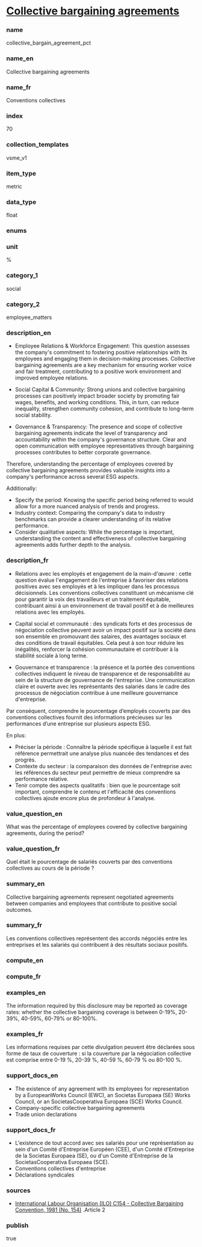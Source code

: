 
# [Collective bargaining agreements](#collective_bargain_agreement_pct)

### name

collective_bargain_agreement_pct

### name_en

Collective bargaining agreements

### name_fr

Conventions collectives

### index

70

### collection_templates

vsme_v1

### item_type

metric

### data_type

float

### enums



### unit

%

### category_1

social

### category_2

employee_matters

### description_en

- Employee Relations & Workforce Engagement: This question assesses the company's commitment to
fostering positive relationships with its employees and engaging them in decision-making processes.
Collective bargaining agreements are a key mechanism for ensuring worker voice and fair treatment,
contributing to a positive work environment and improved employee relations.

- Social Capital & Community: Strong unions and collective bargaining processes can positively
impact broader society by promoting fair wages, benefits, and working conditions. This, in turn,
can reduce inequality, strengthen community cohesion, and contribute to long-term social stability.

- Governance & Transparency: The presence and scope of collective bargaining agreements indicate
the level of transparency and accountability within the company's governance structure. Clear and
open communication with employee representatives through bargaining processes contributes to better
corporate governance.

Therefore, understanding the percentage of employees covered by collective bargaining agreements
provides valuable insights into a company's performance across several ESG aspects.

Additionally:
- Specify the period: Knowing the specific period being referred to would allow for a more nuanced
analysis of trends and progress.
- Industry context: Comparing the company's data to industry benchmarks can provide a clearer
understanding of its relative performance.
- Consider qualitative aspects: While the percentage is important, understanding the content and
effectiveness of collective bargaining agreements adds further depth to the analysis.

### description_fr

- Relations avec les employés et engagement de la main-d'œuvre : cette question évalue l'engagement
de l'entreprise à favoriser des relations positives avec ses employés et à les impliquer dans les
processus décisionnels. Les conventions collectives constituent un mécanisme clé pour garantir la
voix des travailleurs et un traitement équitable, contribuant ainsi à un environnement de travail
positif et à de meilleures relations avec les employés.

- Capital social et communauté : des syndicats forts et des processus de négociation collective
peuvent avoir un impact positif sur la société dans son ensemble en promouvant des salaires, des
avantages sociaux et des conditions de travail équitables. Cela peut à son tour réduire les
inégalités, renforcer la cohésion communautaire et contribuer à la stabilité sociale à long terme.

- Gouvernance et transparence : la présence et la portée des conventions collectives indiquent le
niveau de transparence et de responsabilité au sein de la structure de gouvernance de l'entreprise.
Une communication claire et ouverte avec les représentants des salariés dans le cadre des processus
de négociation contribue à une meilleure gouvernance d'entreprise.

Par conséquent, comprendre le pourcentage d’employés couverts par des conventions collectives
fournit des informations précieuses sur les performances d’une entreprise sur plusieurs aspects ESG.

En plus:
- Préciser la période : Connaître la période spécifique à laquelle il est fait référence permettrait
une analyse plus nuancée des tendances et des progrès.
- Contexte du secteur : la comparaison des données de l'entreprise avec les références du secteur
peut permettre de mieux comprendre sa performance relative.
- Tenir compte des aspects qualitatifs : bien que le pourcentage soit important, comprendre le 
contenu et l'efficacité des conventions collectives ajoute encore plus de profondeur à l'analyse.

### value_question_en

What was the percentage of employees covered by collective bargaining agreements, during the period?

### value_question_fr

Quel était le pourcentage de salariés couverts par des conventions collectives au cours de la
période ?

### summary_en

Collective bargaining agreements represent negotiated agreements between companies and employees
that contribute to positive social outcomes.

### summary_fr

Les conventions collectives représentent des accords négociés entre les entreprises et les salariés
qui contribuent à des résultats sociaux positifs.

### compute_en



### compute_fr



### examples_en

The information required by this disclosure may be reported as coverage rates: whether the
collective bargaining coverage is between 0-19%, 20-39%, 40-59%, 60-79% or 80-100%.

### examples_fr

Les informations requises par cette divulgation peuvent être déclarées sous forme de taux de
couverture : si la couverture par la négociation collective est comprise entre 0-19 %, 20-39 %,
40-59 %, 60-79 % ou 80-100 %.

### support_docs_en

- The existence of any agreement with its employees for representation by a EuropeanWorks Council
(EWC), an Societas Europaea (SE) Works Council, or an SocietasCooperativa Europaea (SCE) Works
Council.
- Company-specific collective bargaining agreements
- Trade union declarations

### support_docs_fr

- L'existence de tout accord avec ses salariés pour une représentation au sein d'un Comité
d'Entreprise Européen (CEE), d'un Comité d'Entreprise de la Societas Europaea (SE), ou d'un
Comité d'Entreprise de la SocietasCooperativa Europaea (SCE).
- Conventions collectives d'entreprise
- Déclarations syndicales

### sources

- [International Labour Organisation (ILO) C154 - Collective Bargaining
Convention, 1981 (No. 154)](https://www.ilo.org/dyn/normlex/en/f?p=NORMLEXPUB:12100:0::NO::P12100_ILO_CODE:C154)
.Article 2

### publish

true
